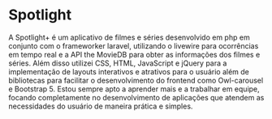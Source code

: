 # Spotlight
A Spotlight+ é um aplicativo de filmes e séries desenvolvido em php em conjunto com o frameworker laravel, utilizando o livewire para ocorrências em tempo real e a API the MovieDB para obter as informações dos filmes e séries. Além disso utilizei CSS, HTML, JavaScript e jQuery para a implementação de layouts interativos e atrativos para
o usuário além de bibliotecas para facilitar o desenvolvimento do frontend como Owl-carousel e Bootstrap 5. Estou sempre apto a aprender mais e a trabalhar em equipe, focando completamente no desenvolvimento de aplicações que atendem as necessidades do usuário de maneira
prática e simples.
